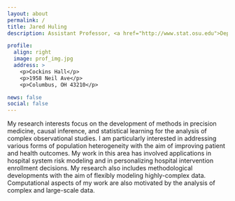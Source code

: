```yaml
---
layout: about
permalink: /
title: Jared Huling
description: Assistant Professor, <a href="http://www.stat.osu.edu">Department of Statistics</a>, <a href = "http://www.osu.edu"> The Ohio State University</a>.

profile:
  align: right
  image: prof_img.jpg
  address: >
    <p>Cockins Hall</p>
    <p>1958 Neil Ave</p>
    <p>Columbus, OH 43210</p>

news: false
social: false
---
```


My research interests focus on the development of methods in precision medicine, causal inference, and statistical learning for the analysis of complex observational studies.
I am particularly interested in addressing various forms of population heterogeneity with the aim of improving patient and health outcomes. My work in this area has involved applications in hospital system risk modeling and in personalizing hospital intervention enrollment decisions. My research also includes methodological developments with the aim of flexibly modeling highly-complex data. Computational aspects of my work are also motivated by the analysis of complex and large-scale data. 

